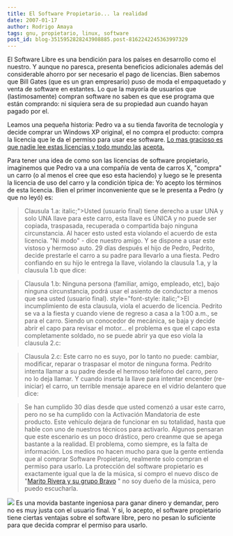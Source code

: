 ```yaml
---
title: El Software Propietario... la realidad
date: 2007-01-17
author: Rodrigo Amaya
tags: gnu, propietario, linux, software
post_id: blog-3515952828243908885.post-8162242245363997329
---
```


El Software Libre es una bendición para los países en desarrollo como el nuestro. Y aunque no paresca, presenta beneficios adicionales además del considerable ahorro por ser necesario el pago de licencias. Bien sabemos que Bill Gates (que es un gran empresario) puso de moda el empaquetado y venta de software en estantes. Lo que la mayoría de usuarios que (lastimosamente) compran software no saben es que ese programa que están comprando: ni siquiera sera de su propiedad aun cuando hayan pagado por el.

Leamos una pequeña historia: Pedro va a su tienda favorita de tecnología y decide comprar un Windows XP original, el no compra el producto: compra la licencia que le da el permiso para usar ese software. [Lo mas gracioso es que nadie lee estas licencias y todo mundo las](http://www.microsoft.com/windowsxp/home/eula.mspx) [acepta.](http://www.microsoft.com/windowsxp/home/eula.mspx)

Para tener una idea de como son las licencias de software propietario, imaginemos que Pedro va a una compañía de venta de carros X, "compra" un carro (o al menos el cree que eso esta haciendo) y luego se le presenta la licencia de uso del carro y la condición típica de: Yo acepto los términos de esta licencia. Bien el primer inconveniente que se le presenta a Pedro (y que no leyó) es:

> Clausula 1.a: italic;">Usted (usuario final) tiene derecho a usar UNA y solo UNA llave para este carro,
> esta llave es ÚNICA y no puede ser copiada, traspasada, recuperada o compartida bajo ninguna
> circunstancia. Al hacer esto usted esta violando el acuerdo de esta
> licencia.
"Ni modo" - dice nuestro amigo. Y se
dispone a usar este vistoso y hermoso auto. 29 días después el hijo de Pedro, Pedrito, decide prestarle el carro a su padre para llevarlo a una fiesta. Pedro confiando en su hijo le entrega la llave, violando la clausula 1.a, y la clausula 1.b que dice:

> Clausula 1.b: Ninguna persona
> (familiar, amigo, empleado, etc), bajo ninguna circunstancia, podrá usar el asiento de
> conductor a menos que sea usted (usuario final).
> style="font-style: italic;">El incumplimiento de esta clausula, viola el acuerdo de
> licencia.
Pedrito se va a la fiesta y cuando viene de regreso a casa a la 1:00 a.m., se para el carro. Siendo un conocedor de mecánica, se baja y decide abrir el capo para revisar el motor... el problema es que el capo esta completamente soldado, no se puede abrir ya que eso viola la clausula 2.c:

> Clausula 2.c: Este carro no es
> suyo, por lo tanto no puede: cambiar, modificar, reparar o traspasar el motor de ninguna
> forma.
Pedrito intenta llamar a su padre desde el hermoso teléfono del carro, pero no lo deja llamar. Y cuando inserta la llave para intentar encender (re-iniciar) el carro, un terrible mensaje aparece en el vidrio delantero que dice:

> Se han
> cumplido 30 días desde que usted comenzó a usar este carro, pero no se ha cumplido con la
> Activación Mandatoria de este producto. Este vehículo dejara de funcionar en su totalidad,
> hasta que hable con uno de nuestros técnicos para activarlo.
Algunos pensaran que este escenario es un poco drástico, pero creanme que se apega bastante a la realidad. El problema, como siempre, es la falta de información. Los medios no hacen mucho para que la gente entienda que al comprar Software Propietario, realmente solo compran el permiso para usarlo. La protección del software propietario es exactamente igual que la de la música, si compro el nuevo disco de "[Marito Rivera y su grupo Bravo](http://www.maritorivera.com/)
" no soy dueño de la música, pero puedo escucharla.

[![](http://bp1.blogger.com/_ayvorITawE4/Ra47mjD_h0I/AAAAAAAAAAg/hWIIT3HzlQ4/s400/18.jpg)](http://bp1.blogger.com/_ayvorITawE4/Ra47mjD_h0I/AAAAAAAAAAg/hWIIT3HzlQ4/s1600-h/18.jpg)
Es una movida bastante ingeniosa para ganar dinero y demandar, pero no es muy justa con el usuario final. Y si, lo acepto, el software propietario tiene ciertas ventajas sobre el software libre, pero no pesan lo suficiente para que decida comprar el permiso para usarlo.